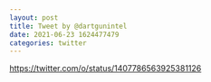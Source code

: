 ```yaml
--- 
layout: post 
title: Tweet by @dartgunintel 
date: 2021-06-23 1624477479 
categories: twitter 
--- 
```

https://twitter.com/o/status/1407786563925381126